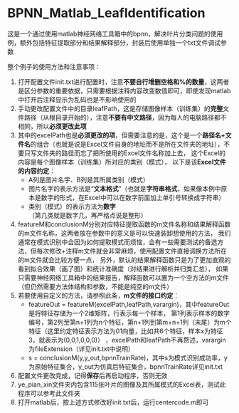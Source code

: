 # BPNN_Matlab_LeafIdentification
这是一个通过使用matlab神经网络工具箱中的bpnn，解决叶片分类问题的使用例，额外包括特征提取部分和结果解释部分，封装后使用单独一个txt文件调试参数

整个例子的使用方法和注意事项：  
1. 打开配置文件init.txt进行配置时，注意**不要自行增删空格和%的数量**，这两者是区分参数的重要依据，只需要根据注释内容改变数值即可，即使发现matlab中打开后注释显示为乱码也是不影响使用的  
2. 手动更改配置文件中的目录leafPath，这是存储图像样本（训练集）的**完整**文件路径（从根目录开始的），注意**不要有中文路径**，因为每人的电脑路径都不相同，所以**必须更改此项**  
3. 其中的excelPath也是**必须更改的项**，但需要注意的是，这个是一个**路径名+文件名**的组合（也就是说是Excel文件自身的地址而不是所在文件夹的地址），不要只写文件夹的路径而忘了把所使用的Excel文件名称加上去，
这个Excel的内容是每个图像样本（训练集）所对应的类别（模式），
以下是该**Excel文件的内容约定**：
    * A列是图片名字、B列是其所属类别（模式）
    * 图片名字的表示方法是“**文本格式**”（也就是**字符串格式**，如果像本例中原本是数字的形式，在Excel中可以在数字前面加上单引号转换成字符串）
    * 类别（模式）的表示方法为**数字**（第几类就是数字几，再严格点说是整形）  
4. featureM和conclusionM分别对应特征提取函数的m文件名称和结果解释函数的m文件名称，这两者放在参数中的意义是可以快速装卸想使用的方法，
我们通常在模式识别中会因为如何提取模式而烦恼，会有一些需要测试的备选方法，但每次修改+注释m文件就会非常麻烦，使用配置文件直接调换方法所在的m文件就会比较方便一点，
另外，默认的结果解释函数只是为了更加直观的看到拟合效果（画了图）和统计准确度（对结果进行解析并归类汇总），
如果只需要神经网络工具箱中的结果报告，解释函数可以置为一个空方法的m文件（但仍然需要方法体结构和参数，不能是纯空的m文件）  
5. 若要使用自定义的方法，请参照此条，**m文件的接口约定**：  
    * featureOut = featureM(excelPath,leafPath,varargin)，其中featureOut是将特征存储为一个2维矩阵，行表示每一个样本，
第1列表示样本的数字编号，第2列至第n+1列为n个特征，第n+1列到第m+n+1列（末尾）为m个特征（这里约定特征表示方法为01向量，比如共6个特征，样本x为特征3，就表示为(0,0,1,0,0,0)）
，excelPath和leafPath不再赘述，varargin为fileExtension（详见init.txt中说明）  
    * s = conclusionM(y,y_out,bpnnTrainRate)，其中s为模式识别成功率，y为原始特征集合，y_out为仿真后特征集合，bpnnTrainRate详见init.txt  
6. 配置文件更改完成，记得**保存**后再启动程序，否则无效  
7. ye_pian_xin文件夹内包含115张叶片的图像及其所属模式的Excel表，测试此程序可以参考此文件夹
8. 打开matlab后，按上述方式修改好init.txt后，运行centercode.m即可
